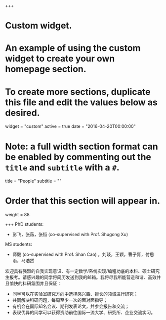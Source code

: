 +++
# Custom widget.
# An example of using the custom widget to create your own homepage section.
# To create more sections, duplicate this file and edit the values below as desired.
widget = "custom"
active = true
date = "2016-04-20T00:00:00"

# Note: a full width section format can be enabled by commenting out the `title` and `subtitle` with a `#`.
title = "People"
subtitle = ""

# Order that this section will appear in.
weight = 88

+++
PhD students:

- &#x5F6D;&#x98DE;&#xFF0C;&#x5F20;&#x8587;&#xFF0C;&#x5F20;&#x6052; (co-supervised with Prof. Shugong Xu)

MS students:

- &#x5E08;&#x6BC5; (co-supervised with Prof. Shan Cao) &#xFF0C;&#x5218;&#x7430;&#xFF0C;&#x738B;&#x9896;&#xFF0C;&#x66F9;&#x5B50;&#x80E5;&#xFF0C;&#x4ED8;&#x601D;&#x96E8;&#xFF0C;&#x9A6C;&#x6D69;&#x7136;

&#x6B22;&#x8FCE;&#x5177;&#x6709;&#x5F3A;&#x70C8;&#x7684;&#x81EA;&#x6211;&#x5B9E;&#x73B0;&#x610F;&#x8BC6;&#x3001;&#x6709;&#x4E00;&#x5B9A;&#x6570;&#x5B66;/&#x7CFB;&#x7EDF;&#x5B9E;&#x73B0;/&#x7F16;&#x7A0B;&#x529F;&#x5E95;&#x7684;&#x672C;&#x79D1;&#x3001;&#x7855;&#x58EB;&#x7814;&#x7A76;&#x751F;&#x62A5;&#x8003;&#x3002;&#x8BF7;&#x611F;&#x5174;&#x8DA3;&#x7684;&#x540C;&#x5B66;&#x5C06;&#x7B80;&#x5386;&#x53D1;&#x9001;&#x5230;&#x6211;&#x7684;&#x90AE;&#x7BB1;&#x3002;&#x6211;&#x5C06;&#x5C3D;&#x6211;&#x6240;&#x80FD;&#x8425;&#x9020;&#x548C;&#x8C10;&#x3001;&#x9AD8;&#x6548;&#x5E76;&#x4E14;&#x6109;&#x5FEB;&#x7684;&#x79D1;&#x7814;&#x6C1B;&#x56F4;&#x5E76;&#x4E14;&#x4FDD;&#x8BC1;&#xFF1A;

- &#x540C;&#x5B66;&#x53EF;&#x4EE5;&#x5728;&#x5B9E;&#x9A8C;&#x5BA4;&#x7814;&#x7A76;&#x65B9;&#x5411;&#x4E2D;&#x9009;&#x62E9;&#x611F;&#x5174;&#x8DA3;&#x3001;&#x64C5;&#x957F;&#x7684;&#x9886;&#x57DF;&#x8FDB;&#x884C;&#x7814;&#x7A76;&#xFF1B;
- &#x5171;&#x540C;&#x89E3;&#x51B3;&#x79D1;&#x7814;&#x95EE;&#x9898;&#xFF0C;&#x6BCF;&#x5468;&#x81F3;&#x5C11;&#x4E00;&#x6B21;&#x7684;&#x9762;&#x5BF9;&#x9762;&#x6307;&#x5BFC;&#xFF1B;
- &#x6709;&#x673A;&#x4F1A;&#x5728;&#x56FD;&#x9645;&#x77E5;&#x540D;&#x4F1A;&#x8BAE;&#x3001;&#x671F;&#x520A;&#x53D1;&#x8868;&#x8BBA;&#x6587;&#xFF0C;&#x5E76;&#x53C2;&#x4F1A;&#x62A5;&#x544A;&#x548C;&#x4EA4;&#x6D41;&#xFF1B;
- &#x8868;&#x73B0;&#x4F18;&#x5F02;&#x7684;&#x540C;&#x5B66;&#x53EF;&#x4EE5;&#x83B7;&#x5F97;&#x8D44;&#x52A9;&#x524D;&#x5F80;&#x56FD;&#x9645;&#x4E00;&#x6D41;&#x5927;&#x5B66;&#x3001;&#x7814;&#x7A76;&#x6240;&#x3001;&#x4F01;&#x4E1A;&#x4EA4;&#x6D41;&#x5B9E;&#x4E60;&#x3002;
